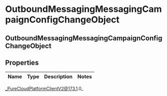 # OutboundMessagingMessagingCampaignConfigChangeObject

## OutboundMessagingMessagingCampaignConfigChangeObject

## Properties

|Name | Type | Description | Notes|
|------------ | ------------- | ------------- | -------------|



_PureCloudPlatformClientV2@173.1.0_

